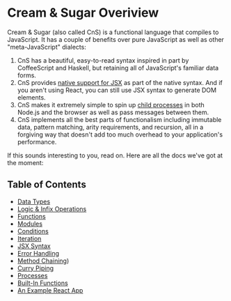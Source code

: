 # Cream & Sugar Overiview

Cream & Sugar (also called CnS) is a functional language that compiles to JavaScript. It has a couple of benefits over pure JavaScript as well as other "meta-JavaScript" dialects:

1. CnS has a beautiful, easy-to-read syntax inspired in part by CoffeeScript and Haskell, but retaining all of JavaScript's familiar data forms.
2. CnS provides [native support for JSX](./jsx.md) as part of the native syntax. And if you aren't using React, you can still use JSX syntax to generate DOM elements.
3. CnS makes it extremely simple to spin up [child processes](./processes.md) in both Node.js and the browser as well as pass messages between them.
4. CnS implements all the best parts of functionalism including immutable data, pattern matching, arity requirements, and recursion, all in a forgiving way that doesn't add too much overhead to your application's performance.

If this sounds interesting to you, read on. Here are all the docs we've got at the moment:

## Table of Contents

- [Data Types](datatypes.md)
- [Logic & Infix Operations](operations.md)
- [Functions](functions.md)
- [Modules](modules.md)
- [Conditions](conditions.md)
- [Iteration](iteration.md)
- [JSX Syntax](jsx.md)
- [Error Handling](errors.md)
- [Method Chaining](chains.md))
- [Curry Piping](pipes.md)
- [Processes](processes.md)
- [Built-In Functions](bifs.md)
- [An Example React App](sample.md)
